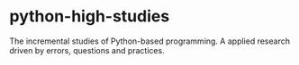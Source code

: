 # python-high-studies
The incremental studies of Python-based programming. A applied research driven by errors, questions and practices.
